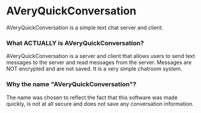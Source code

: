 # AVeryQuickConversation
AVeryQuickConversation is a simple text chat server and client.

### What ACTUALLY is AVeryQuickConversation?
AVeryQuickConversation is a server and client that allows users to send text messages to the server and read messages from the server. 
Messages are NOT encrypted and are not saved. It is a very simple chatroom system.

### Why the name "AVeryQuickConversation"?
The name was chosen to reflect the fact that this software was made quickly, is not at all secure and does not save any conversation information.
